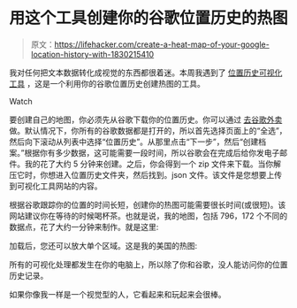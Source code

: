 # 用这个工具创建你的谷歌位置历史的热图

> 原文：<https://lifehacker.com/create-a-heat-map-of-your-google-location-history-with-1830215410>

我对任何把文本数据转化成视觉的东西都很着迷。本周我遇到了 [位置历史可视化工具](https://locationhistoryvisualizer.com) ，这是一个利用你的谷歌位置历史创建热图的工具。

Watch

要创建自己的地图，你必须先从谷歌下载你的位置历史。你可以通过 [去谷歌外卖](https://takeout.google.com/) 做。默认情况下，你所有的谷歌数据都是打开的，所以首先选择页面上的“全选”，然后向下滚动从列表中选择“位置历史”。从那里点击“下一步”，然后“创建档案。”根据你有多少数据，这可能需要一段时间，所以谷歌会在完成后给你发电子邮件。我的花了大约 5 分钟来创建。之后，你会得到一个 zip 文件来下载。当你解压它时，你想进入位置历史文件夹，然后找到。json 文件。该文件是您想要上传到可视化工具网站的内容。

根据谷歌跟踪你的位置的时间长短，创建你的热图可能需要很长时间(或很短)。该网站建议你在等待的时候喝杯茶。也就是说，我的地图，包括 796，172 个不同的数据点，花了大约一分钟来制作。就是这里:

加载后，您还可以放大单个区域。这是我的美国的热图:

所有的可视化处理都发生在你的电脑上，所以除了你和谷歌，没人能访问你的位置历史记录。

如果你像我一样是一个视觉型的人，它看起来和玩起来会很棒。